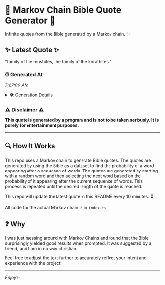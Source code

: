 # 📖 Markov Chain Bible Quote Generator 📖

Infinite quotes from the Bible generated by a Markov chain. ✨

## ✨ Latest Quote ✨
"family of the mushites, the family of the korathites."

### ⏰ Generated At
*7:27:00 AM*

<details>
    <summary>🛠️ Generation Details</summary>
    <p>
        <strong>🌱 Seed:</strong> family<br>
        <strong>🔄 Iterations:</strong> 8<br>
        <strong>📜 Context History:</strong><br>[ family ]: of<br>[ family, of ]: the<br>[ family, of, the ]: mushites,<br>[ family, of, the, mushites, ]: the<br>[ family, of, the, mushites,, the ]: family<br>[ family, of, the, mushites,, the, family ]: of<br>[ of, the, mushites,, the, family, of ]: the<br>[ the, mushites,, the, family, of, the ]: korathites.<br>
    </p>
</details>

### ⚠️ Disclaimer ⚠️
**This quote is generated by a program and is not to be taken seriously. It is purely for entertainment purposes.**

---

## 🔍 How It Works

This repo uses a Markov chain to generate Bible quotes. The quotes are generated by using the Bible as a dataset to find the probability of a word appearing after a sequence of words. The quotes are generated by starting with a random word and then selecting the next word based on the probability of it appearing after the current sequence of words. This process is repeated until the desired length of the quote is reached.

This repo will update the latest quote in this README every 10 minutes. ⏳

All code for the actual Markov chain is in `index.ts`.

## ❓ Why

I was just messing around with Markov Chains and found that the Bible surprisingly yielded good results when prompted. 
It was suggested by a friend, and I am in no way christian.

Feel free to adjust the text further to accurately reflect your intent and experience with the project!

---

*Enjoy*✨

